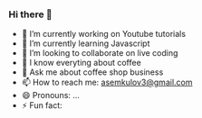 ### Hi there 👋

- 🔭 I’m currently working on Youtube tutorials
- 🌱 I’m currently learning Javascript
- 👯 I’m looking to collaborate on live coding
- 🤔 I know everyting about coffee
- 💬 Ask me about coffee shop business 
- 📫 How to reach me: asemkulov3@gmail.com
- 😄 Pronouns: ...
- ⚡ Fun fact: 
